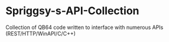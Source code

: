 # Spriggsy-s-API-Collection
Collection of QB64 code written to interface with numerous APIs (REST/HTTP/WinAPI/C/C++)
